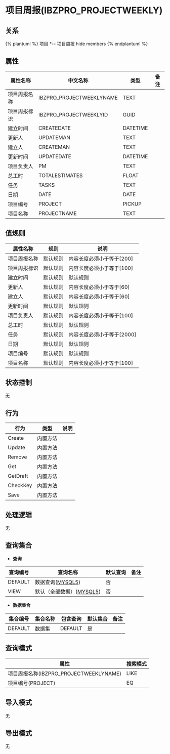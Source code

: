 # 项目周报(IBZPRO_PROJECTWEEKLY)

  

## 关系
{% plantuml %}
项目 *-- 项目周报 
hide members
{% endplantuml %}

## 属性

| 属性名称        |    中文名称    | 类型     |  备注  |
| --------   |------------| -----   |  -------- | 
|项目周报名称|IBZPRO_PROJECTWEEKLYNAME|TEXT|&nbsp;|
|项目周报标识|IBZPRO_PROJECTWEEKLYID|GUID|&nbsp;|
|建立时间|CREATEDATE|DATETIME|&nbsp;|
|更新人|UPDATEMAN|TEXT|&nbsp;|
|建立人|CREATEMAN|TEXT|&nbsp;|
|更新时间|UPDATEDATE|DATETIME|&nbsp;|
|项目负责人|PM|TEXT|&nbsp;|
|总工时|TOTALESTIMATES|FLOAT|&nbsp;|
|任务|TASKS|TEXT|&nbsp;|
|日期|DATE|DATE|&nbsp;|
|项目编号|PROJECT|PICKUP|&nbsp;|
|项目名称|PROJECTNAME|TEXT|&nbsp;|

## 值规则
| 属性名称    | 规则    |  说明  |
| --------   |------------| ----- | 
|项目周报名称|默认规则|内容长度必须小于等于[200]|
|项目周报标识|默认规则|内容长度必须小于等于[100]|
|建立时间|默认规则|默认规则|
|更新人|默认规则|内容长度必须小于等于[60]|
|建立人|默认规则|内容长度必须小于等于[60]|
|更新时间|默认规则|默认规则|
|项目负责人|默认规则|内容长度必须小于等于[100]|
|总工时|默认规则|默认规则|
|任务|默认规则|内容长度必须小于等于[2000]|
|日期|默认规则|默认规则|
|项目编号|默认规则|默认规则|
|项目名称|默认规则|内容长度必须小于等于[100]|

## 状态控制

无


## 行为
| 行为    | 类型    |  说明  |
| --------   |------------| ----- | 
|Create|内置方法|&nbsp;|
|Update|内置方法|&nbsp;|
|Remove|内置方法|&nbsp;|
|Get|内置方法|&nbsp;|
|GetDraft|内置方法|&nbsp;|
|CheckKey|内置方法|&nbsp;|
|Save|内置方法|&nbsp;|

## 处理逻辑
无

## 查询集合

* **查询**

| 查询编号 | 查询名称       | 默认查询 |   备注|
| --------  | --------   | --------   | ----- |
|DEFAULT|数据查询([MYSQL5](../../appendix/query_MYSQL5.md#PROJECTWEEKLY_Default))|否|&nbsp;|
|VIEW|默认（全部数据）([MYSQL5](../../appendix/query_MYSQL5.md#PROJECTWEEKLY_View))|否|&nbsp;|

* **数据集合**

| 集合编号 | 集合名称   |  包含查询  | 默认集合 |   备注|
| --------  | --------   | -------- | --------   | ----- |
|DEFAULT|数据集|DEFAULT|是|&nbsp;|

## 查询模式
| 属性      |    搜索模式     |
| --------   |------------|
|项目周报名称(IBZPRO_PROJECTWEEKLYNAME)|LIKE|
|项目编号(PROJECT)|EQ|

## 导入模式
无


## 导出模式
无
